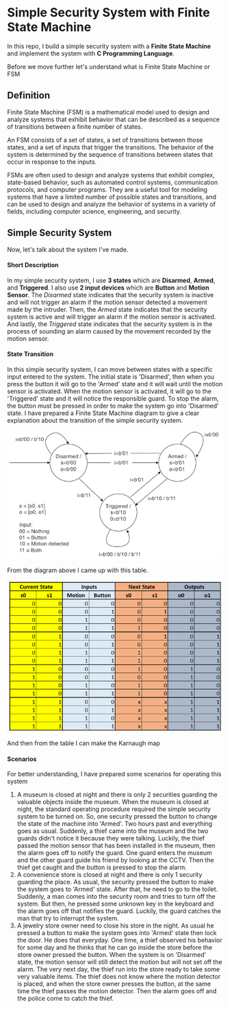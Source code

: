 # Simple Security System with Finite State Machine

In this repo, I build a simple security system with a **Finite State Machine** and implement the system with **C Programming Language**.

Before we move further let's understand what is Finite State Machine or FSM



## Definition

Finite State Machine (FSM) is a mathematical model used to design and analyze systems that exhibit behavior that can be described as a sequence of transitions between a finite number of states.

An FSM consists of a set of states, a set of transitions between those states, and a set of inputs that trigger the transitions. The behavior of the system is determined by the sequence of transitions between states that occur in response to the inputs.



FSMs are often used to design and analyze systems that exhibit complex, state-based behavior, such as automated control systems, communication protocols, and computer programs. They are a useful tool for modeling systems that have a limited number of possible states and transitions, and can be used to design and analyze the behavior of systems in a variety of fields, including computer science, engineering, and security.



## Simple Security System

Now, let's talk about the system I've made.



#### Short Description

In my simple security system, I use **3 states** which are **Disarmed**, **Armed**, and **Triggered**. I also use **2 input devices** which are **Button** and **Motion Sensor**. The *Disarmed* state indicates that the security system is inactive and will not trigger an alarm if the motion sensor detected a movement made by the intruder. Then, the *Armed* state indicates that the security system is active and will trigger an alarm if the motion sensor is activated. And lastly, the *Triggered* state indicates that the security system is in the process of sounding an alarm caused by the movement recorded by the motion sensor.



#### State Transition

In this simple security system, I can move between states with a specific input entered to the system. The initial state is 'Disarmed', then when you press the button it will go to the 'Armed' state and it will wait until the motion sensor is activated. When the motion sensor is activated, it will go to the 'Triggered' state and it will notice the responsible guard. To stop the alarm, the button must be pressed in order to make the system go into 'Disarmed' state. I have prepared a Finite State Machine diagram to give a clear explanation about the transition of the simple security system.

<img src="./img/fsm-diagram.png" width="600">



From the diagram above I came up with this table.

<img src="./img/table.png" width="600">



And then from the table I can make the Karnaugh map





#### Scenarios

For better understanding, I have prepared some scenarios for operating this system

1. A museum is closed at night and there is only 2 securities guarding the valuable objects inside the museum. When the museum is closed at night, the standard operating procedure required the simple security system to be turned on. So, one security pressed the button to change the state of the machine into 'Armed'. Two hours past and everything goes as usual. Suddenly, a thief came into the museum and the two guards didn't notice it because they were talking. Luckily, the thief passed the motion sensor that has been installed in the museum, then the alarm goes off to notify the guard. One guard enters the museum and the other guard guide his friend by looking at the CCTV. Then the thief get caught and the button is pressed to stop the alarm.
2. A convenience store is closed at night and there is only 1 security guarding the place. As usual, the security pressed the button to make the system goes to 'Armed' state. After that, he need to go to the toilet. Suddenly, a man comes into the security room and tries to turn off the system. But then, he pressed some unknown key in the keyboard and the alarm goes off that notifies the guard. Luckily, the guard catches the man that try to interrupt the system.
3. A jewelry store owner need to close his store in the night. As usual he pressed a button to make the system goes into 'Armed' state then lock the door. He does that everyday. One time, a thief observed his behavior for some day and he thinks that he can go inside the store before the store owner pressed the button. When the system is on 'Disarmed' state, the motion sensor will still detect the motion but will not set off the alarm. The very next day, the thief run into the store ready to take some very valuable items. The thief does not know where the motion detector is placed, and when the store owner presses the button, at the same time the thief passes the motion detector. Then the alarm goes off and the police come to catch the thief.
